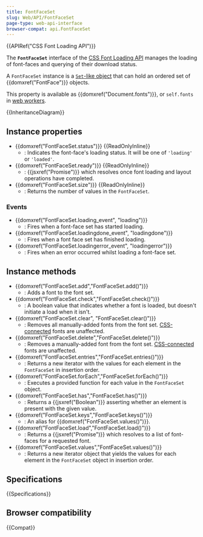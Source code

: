 ```yaml
---
title: FontFaceSet
slug: Web/API/FontFaceSet
page-type: web-api-interface
browser-compat: api.FontFaceSet
---
```


{{APIRef("CSS Font Loading API")}}

The **`FontFaceSet`** interface of the [CSS Font Loading API](/en-US/docs/Web/API/CSS_Font_Loading_API) manages the loading of font-faces and querying of their download status.

A `FontFaceSet` instance is a [`Set`-like object](/en-US/docs/Web/JavaScript/Reference/Global_Objects/Set#set-like_browser_apis) that can hold an ordered set of {{domxref("FontFace")}} objects.

This property is available as {{domxref("Document.fonts")}}, or `self.fonts` in [web workers](/en-US/docs/Web/API/Web_Workers_API).

{{InheritanceDiagram}}

## Instance properties

- {{domxref("FontFaceSet.status")}} {{ReadOnlyInline}}
  - : Indicates the font-face's loading status. It will be one of `'loading'` or `'loaded'`.
- {{domxref("FontFaceSet.ready")}} {{ReadOnlyInline}}
  - : {{jsxref("Promise")}} which resolves once font loading and layout operations have completed.
- {{domxref("FontFaceSet.size")}} {{ReadOnlyInline}}
  - : Returns the number of values in the `FontFaceSet`.

### Events

- {{domxref("FontFaceSet.loading_event", "loading")}}
  - : Fires when a font-face set has started loading.
- {{domxref("FontFaceSet.loadingdone_event", "loadingdone")}}
  - : Fires when a font face set has finished loading.
- {{domxref("FontFaceSet.loadingerror_event", "loadingerror")}}
  - : Fires when an error occurred whilst loading a font-face set.

## Instance methods

- {{domxref("FontFaceSet.add","FontFaceSet.add()")}}
  - : Adds a font to the font set.
- {{domxref("FontFaceSet.check","FontFaceSet.check()")}}
  - : A boolean value that indicates whether a font is loaded, but doesn't initiate a load when it isn't.
- {{domxref("FontFaceSet.clear", "FontFaceSet.clear()")}}
  - : Removes all manually-added fonts from the font set. [CSS-connected](https://www.w3.org/TR/css-font-loading-3/#css-connected) fonts are unaffected.
- {{domxref("FontFaceSet.delete","FontFaceSet.delete()")}}
  - : Removes a manually-added font from the font set. [CSS-connected](https://www.w3.org/TR/css-font-loading-3/#css-connected) fonts are unaffected.
- {{domxref("FontFaceSet.entries","FontFaceSet.entries()")}}
  - : Returns a new iterator with the values for each element in the `FontFaceSet` in insertion order.
- {{domxref("FontFaceSet.forEach","FontFaceSet.forEach()")}}
  - : Executes a provided function for each value in the `FontFaceSet` object.
- {{domxref("FontFaceSet.has","FontFaceSet.has()")}}
  - : Returns a {{jsxref("Boolean")}} asserting whether an element is present with the given value.
- {{domxref("FontFaceSet.keys","FontFaceSet.keys()")}}
  - : An alias for {{domxref("FontFaceSet.values()")}}.
- {{domxref("FontFaceSet.load","FontFaceSet.load()")}}
  - : Returns a {{jsxref("Promise")}} which resolves to a list of font-faces for a requested font.
- {{domxref("FontFaceSet.values","FontFaceSet.values()")}}
  - : Returns a new iterator object that yields the values for each element in the `FontFaceSet` object in insertion order.

## Specifications

{{Specifications}}

## Browser compatibility

{{Compat}}
